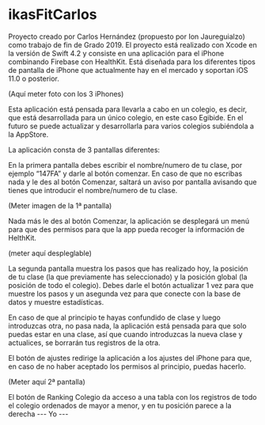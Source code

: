 # ikasFitCarlos
Proyecto creado por Carlos Hernández (propuesto por Ion Jaureguialzo) como trabajo de fin de Grado 2019. El proyecto está realizado con Xcode en la versión de Swift 4.2 y consiste en una aplicación para el iPhone combinando Firebase con HealthKit.
Está diseñada para los diferentes tipos de pantalla de iPhone que actualmente hay en el mercado y soportan iOS 11.0 o posterior.

(Aquí meter foto con los 3 iPhones)

Esta aplicación está pensada para llevarla a cabo en un colegio, es decir, que está desarrollada para un único colegio, en este caso Egibide. En el futuro se puede actualizar y desarrollarla para varios colegios subiéndola a la AppStore. 

La aplicación consta de 3 pantallas diferentes:

En la primera pantalla debes escribir el nombre/numero de tu clase, por ejemplo “147FA” y darle al botón comenzar. En caso de que no escribas nada y le des al botón Comenzar, saltará un aviso por pantalla avisando que tienes que introducir el nombre/numero de tu clase.

(Meter imagen de la 1ª pantalla)


Nada más le des al botón Comenzar, la aplicación se desplegará un menú para que des permisos para que la app pueda recoger la información de HelthKit.

(meter aquí despleglable)


La segunda pantalla muestra los pasos que has realizado hoy, la posición de tu clase (la que previamente has seleccionado) y la posición global (la posición de todo el colegio).
Debes darle el botón actualizar 1 vez para que muestre los pasos y un asegunda vez para que conecte con la base de datos y muestre estadísticas.

En caso de que al principio te hayas confundido de clase y luego introduzcas otra, no pasa nada, la aplicación está pensada para que solo puedas estar en una clase, así que cuando introduzcas la nueva clase y actualices, se borrarán tus registros de la otra.

El botón de ajustes redirige la aplicación a los ajustes del iPhone para que, en caso de no haber aceptado los permisos al principio, puedas hacerlo.

(Meter aquí 2ª pantalla)

El botón de Ranking Colegio da acceso a una tabla con los registros de todo el colegio ordenados de mayor a menor, y en tu posición parece a la derecha --- Yo ---

